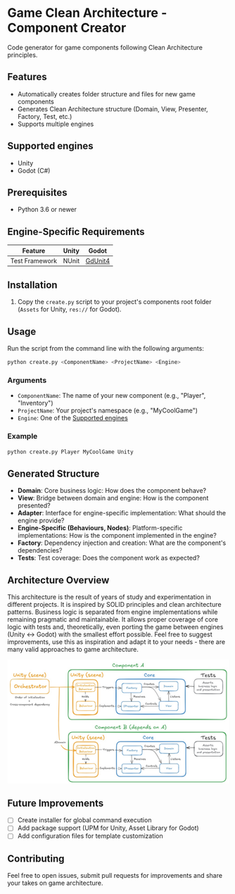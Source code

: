 # Game Clean Architecture - Component Creator

Code generator for game components following Clean Architecture principles.

## Features

- Automatically creates folder structure and files for new game components
- Generates Clean Architecture structure (Domain, View, Presenter, Factory, Test, etc.)
- Supports multiple engines

## Supported engines

- Unity
- Godot (C#)

## Prerequisites

- Python 3.6 or newer

## Engine-Specific Requirements

| Feature | Unity | Godot |
|---------|-------|-------|
| Test Framework | NUnit | [GdUnit4](https://github.com/MikeSchulze/gdUnit4) |

## Installation

1. Copy the `create.py` script to your project's components root folder (`Assets` for Unity, `res://` for Godot).

## Usage

Run the script from the command line with the following arguments:

```bash
python create.py <ComponentName> <ProjectName> <Engine>
```

### Arguments

- `ComponentName`: The name of your new component (e.g., "Player", "Inventory")
- `ProjectName`: Your project's namespace (e.g., "MyCoolGame")
- `Engine`: One of the [Supported engines](#supported-engines)

### Example

```bash
python create.py Player MyCoolGame Unity
```

## Generated Structure

- **Domain**: Core business logic: How does the component behave?
- **View**: Bridge between domain and engine: How is the component presented?
- **Adapter**: Interface for engine-specific implementation: What should the engine provide?
- **Engine-Specific (Behaviours, Nodes)**: Platform-specific implementations: How is the component implemented in the engine?
- **Factory**: Dependency injection and creation: What are the component's dependencies?
- **Tests**: Test coverage: Does the component work as expected?

## Architecture Overview
This architecture is the result of years of study and experimentation in different projects. It is inspired by SOLID principles and clean architecture patterns. Business logic is separated from engine implementations while remaining pragmatic and maintainable. It allows proper coverage of core logic with tests and, theoretically, even porting the game between engines (Unity <-> Godot) with the smallest effort possible. Feel free to suggest improvements, use this as inspiration and adapt it to your needs - there are many valid approaches to game architecture.

![Component Creator Logo](architecture-diagram.jpg)

## Future Improvements

- [ ] Create installer for global command execution
- [ ] Add package support (UPM for Unity, Asset Library for Godot)
- [ ] Add configuration files for template customization

## Contributing

Feel free to open issues, submit pull requests for improvements and share your takes on game architecture.